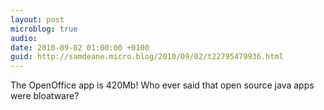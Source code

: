 ```yaml
---
layout: post
microblog: true
audio: 
date: 2010-09-02 01:00:00 +0100
guid: http://samdeane.micro.blog/2010/09/02/t22795479936.html
---
```

The OpenOffice app is 420Mb! Who ever said that open source java apps were bloatware?
